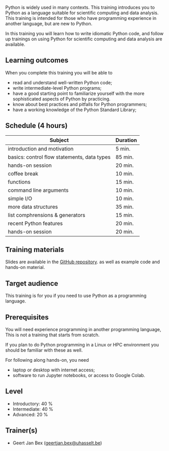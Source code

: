 Python is widely used in many contexts.
This training introduces you to Python as a language suitable for
scientific computing and data analysis.  This training is intended for
those who have programming experience in another language, but are new
to Python.

In this training you will learn how to write idiomatic Python code, and
follow up trainings on using Python for scientific computing and data
analysis are available.


## Learning outcomes

When you complete this training you will be able to

  * read and understand well-written Python code;
  * write intermediate-level Python programs;
  * have a good starting point to familiarize yourself with the more
    sophisticated aspects of Python by practicing.
  * know about best practices and pitfalls for Python programmers;
  * have a working knowledge of the Python Standard Library;


## Schedule (4 hours)


  | Subject                                     | Duration |
  |---------------------------------------------|----------|
  | introduction and motivation                 |  5 min.  |
  | basics: control flow statements, data types | 85 min.  |
  | hands-on session                            | 20 min.  |
  | coffee break                                | 10 min.  |
  | functions                                   | 15 min.  |
  | command line arguments                      | 10 min.  |
  | simple I/O                                  | 10 min.  |
  | more data structures                        | 35 min.  |
  | list comphrensions & generators             | 15 min.  |
  | recent Python features                      | 20 min.  |
  | hands-on session                            | 20 min.  |


## Training materials

Slides are available in the [GitHub
repository](https://github.com/gjbex/Python-for-programmers). as well as
example code and hands-on material.


## Target audience

This training is for you if you need to use Python as a programming
language.


## Prerequisites

You will need experience programming in another programming language,
This is not a training that starts from scratch.

If you plan to do Python programming in a Linux or HPC environment you should
be familiar with these as well.

For following along hands-on, you need
* laptop or desktop with internet access;
* software to run Jupyter notebooks, or access to Google Colab.


## Level

* Introductory: 40 %
* Intermediate: 40 %
* Advanced: 20 %


## Trainer(s)

  * Geert Jan Bex ([geertjan.bex@uhasselt.be](mailto:geertjan.bex@uhasselt.be))
